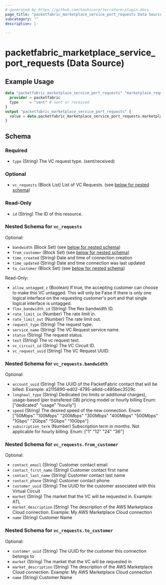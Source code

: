 ```yaml
---
# generated by https://github.com/hashicorp/terraform-plugin-docs
page_title: "packetfabric_marketplace_service_port_requests Data Source - terraform-provider-packetfabric"
subcategory: ""
description: |-
  
---
```


# packetfabric_marketplace_service_port_requests (Data Source)



## Example Usage

```terraform
data "packetfabric_marketplace_service_port_requests" "marketplace_requests" {
  provider = packetfabric
  type     = "sent" # sent or received
}
output "packetfabric_marketplace_service_port_requests" {
  value = data.packetfabric_marketplace_service_port_requests.marketplace_requests
}
```

<!-- schema generated by tfplugindocs -->
## Schema

### Required

- `type` (String) The VC request type. (sent/received)

### Optional

- `vc_requests` (Block List) List of VC Requests. (see [below for nested schema](#nestedblock--vc_requests))

### Read-Only

- `id` (String) The ID of this resource.

<a id="nestedblock--vc_requests"></a>
### Nested Schema for `vc_requests`

Optional:

- `bandwidth` (Block Set) (see [below for nested schema](#nestedblock--vc_requests--bandwidth))
- `from_customer` (Block Set) (see [below for nested schema](#nestedblock--vc_requests--from_customer))
- `time_created` (String) Date and time of connection creation
- `time_updated` (String) Date and time connection was last updated
- `to_customer` (Block Set) (see [below for nested schema](#nestedblock--vc_requests--to_customer))

Read-Only:

- `allow_untagged_z` (Boolean) If true, the accepting customer can choose to make this VC untagged. This will only be False if there is only one logical interface on the requesting customer's port and that single logical interface is untagged.
- `flex_bandwidth_id` (String) The flex bandwidth ID.
- `rate_limit_in` (Number) The rate limit in.
- `rate_limit_out` (Number) The rate limit out.
- `request_type` (String) The request type.
- `service_name` (String) The VC Request service name.
- `status` (String) The request status.
- `text` (String) The vc request text.
- `vc_circuit_id` (String) The VC Circuit ID.
- `vc_request_uuid` (String) The VC Request UUID.

<a id="nestedblock--vc_requests--bandwidth"></a>
### Nested Schema for `vc_requests.bandwidth`

Optional:

- `account_uuid` (String) The UUID of the PacketFabric contact that will be billed.
		Example: a2115890-ed02-4795-a6dd-c485bec3529c
- `longhaul_type` (String) Dedicated (no limits or additional charges), usage-based (per transfered GB) pricing model or hourly billing
		Enum: ["dedicated" "usage" "hourly"]
- `speed` (String) The desired speed of the new connection.
		Enum: ["50Mbps" "100Mbps" "200Mbps" "300Mbps" "400Mbps" "500Mbps" "1Gbps" "2Gbps" "5Gbps" "10Gbps"]
- `subscription_term` (Number) Subscription term in months. Not applicable for hourly billing.
		Enum: ["1" "12" "24" "36"]


<a id="nestedblock--vc_requests--from_customer"></a>
### Nested Schema for `vc_requests.from_customer`

Optional:

- `contact_email` (String) Customer contact email
- `contact_first_name` (String) Customer contact first name
- `contact_last_name` (String) Customer contact last name
- `contact_phone` (String) Customer contact phone
- `customer_uuid` (String) The UUID for the customer associated with this Virtual Circuit
- `market` (String) The market that the VC will be requested in.
		Example: ATL
- `market_description` (String) The description of the AWS Marketplace Cloud connection.
		Example: My AWS Marketplace Cloud connection
- `name` (String) Customer Name


<a id="nestedblock--vc_requests--to_customer"></a>
### Nested Schema for `vc_requests.to_customer`

Optional:

- `customer_uuid` (String) The UUID for the customer this connection belongs to
- `market` (String) The market that the VC will be requested in
- `market_description` (String) The description of the AWS Marketplace Cloud connection.
		Example: My AWS Marketplace Cloud connection
- `name` (String) Customer Name



